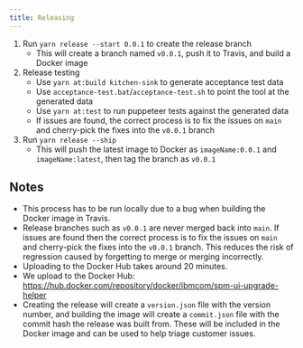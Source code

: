 ```yaml
---
title: Releasing
---
```


1. Run `yarn release --start 0.0.1` to create the release branch
    - This will create a branch named `v0.0.1`, push it to Travis, and build a Docker image
2. Release testing
    - Use `yarn at:build kitchen-sink` to generate acceptance test data
    - Use `acceptance-test.bat`/`acceptance-test.sh` to point the tool at the generated data
    - Use `yarn at:test` to run puppeteer tests against the generated data
    - If issues are found, the correct process is to fix the issues on `main` and cherry-pick the fixes into the `v0.0.1` branch
3. Run `yarn release --ship`
    - This will push the latest image to Docker as `imageName:0.0.1` and `imageName:latest`, then tag the branch as `v0.0.1`

## Notes

- This process has to be run locally due to a bug when building the Docker image in Travis.
- Release branches such as `v0.0.1` are never merged back into `main`. If issues are found then the correct process is to fix the issues on `main` and cherry-pick the fixes into the `v0.0.1` branch. This reduces the risk of regression caused by forgetting to merge or merging incorrectly.
- Uploading to the Docker Hub takes around 20 minutes.
- We upload to the Docker Hub: https://hub.docker.com/repository/docker/ibmcom/spm-ui-upgrade-helper
- Creating the release will create a `version.json` file with the version number, and building the image will create a `commit.json` file with the commit hash the release was built from. These will be included in the Docker image and can be used to help triage customer issues.
